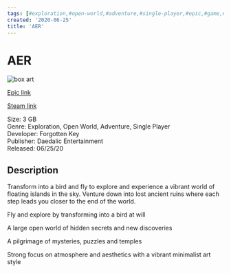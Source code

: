 ```yaml
---
tags: [#exploration,#open-world,#adventure,#single-player,#epic,#game,#owned,#pc]
created: '2020-06-25'
title: 'AER'
---
```

# AER

![box art](https://cdn1.epicgames.com/f3720f53cccb4a20841a392a8ea0457f/offer/EGS_AERMemoriesofOld_ForgottenKey_S3-2560x1440-72330b37a0acda88398b4c73cbbaf4f0.jpg?h=270&amp;resize=1&amp;w=480)

[Epic link](https://www.epicgames.com/store/en-US/p/aer-memories-of-old)

[Steam link](https://store.steampowered.com/app/331870/AER_Memories_of_Old/?snr=1_7_7_151_150_1)

Size: 3 GB  
Genre: Exploration, Open World, Adventure, Single Player  
Developer: Forgotten Key  
Publisher: Daedalic Entertainment  
Released: 06/25/20  

## Description

Transform into a bird and fly to explore and experience a vibrant world of floating islands in the sky. Venture down into lost ancient ruins where each step leads you closer to the end of the world.

Fly and explore by transforming into a bird at will

A large open world of hidden secrets and new discoveries

A pilgrimage of mysteries, puzzles and temples

Strong focus on atmosphere and aesthetics with a vibrant minimalist art style

